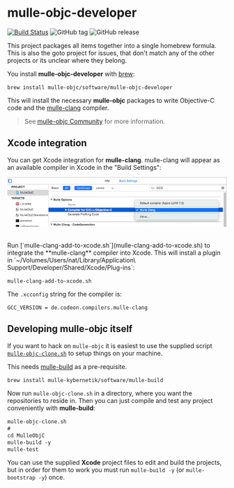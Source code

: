 # mulle-objc-developer

[![Build Status](https://travis-ci.org/mulle-objc/mulle-objc-developer.svg)](https://travis-ci.org/mulle-objc/mulle-objc-developer)
![GitHub tag](https://img.shields.io/github/tag/mulle-objc/mulle-objc-developer.svg)
![GitHub release](https://img.shields.io/github/release/mulle-objc/mulle-objc-developer.svg)


This project packages all items together into a single homebrew formula. This is also the goto project for issues, that don't match any of the other projects or its unclear where they belong.

You install **mulle-objc-developer** with [brew](//brew.sh):

```
brew install mulle-objc/software/mulle-objc-developer
```

This will install the necessary **mulle-objc** packages to write
Objective-C code and the [mulle-clang](//github.com/codeon-gmbh/mulle-clang)
compiler.

> See [mulle-objc Community](//mulle-objc.github.io) for more information.


## Xcode integration

You can get Xcode integration for **mulle-clang**. mulle-clang will appear as
an available compiler in Xcode in the "Build Settings":

![Screeny](pix/xcode-integration.png)


<br>
Run [`mulle-clang-add-to-xcode.sh`](mulle-clang-add-to-xcode.sh) to integrate
the **mulle-clang** compiler into Xcode. This will install a plugin in
`~/Volumes/Users/nat/Library/Application\ Support/Developer/Shared/Xcode/Plug-ins`:

```
mulle-clang-add-to-xcode.sh
```

The `.xcconfig` string for the compiler is:

```
GCC_VERSION = de.codeon.compilers.mulle-clang
```


## Developing mulle-objc itself

If you want to hack on `mulle-objc` it is easiest to use the supplied
script [`mulle-objc-clone.sh`](mulle-objc-clone.sh) to setup things on
your machine.


This needs [mulle-build](//mulle-nat/mulle-build) as a pre-requisite.

```
brew install mulle-kybernetik/software/mulle-build
```

Now run `mulle-objc-clone.sh` in a directory, where you want the repositories to reside
in. Then you can just compile and test any project conveniently with **mulle-build**:

```
mulle-objc-clone.sh
#
cd MulleObjC
mulle-build -y
mulle-test
```

You can use the supplied **Xcode** project files to edit and build the projects, but in order for them
to work you must run `mulle-build -y` (or `mulle-bootstrap -y`) once.
